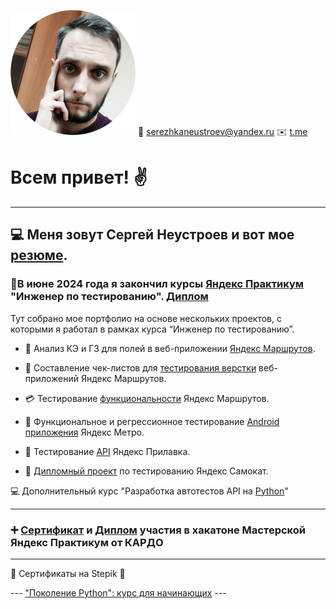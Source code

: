 
                   
![foto](foto.png)  :email: [serezhkaneustroev@yandex.ru](mailto:serezhkaneustroev@yandex.ru) 
:envelope: [t.me](https://t.me/blackcoffe1989)

# Всем привет! :v:



_________
## :computer: Меня зовут Сергей Неустроев и вот мое <a href="https://drive.google.com/file/d/1EgA7QhtojxptJ9liV5UoWBPp594AyEDd/view?usp=sharing" target="_blank">резюме</a>.

### :memo:В июне 2024 года я закончил курсы [Яндекс Практикум](https://practicum.yandex.ru/) "Инженер по тестированию". [Диплом](https://drive.google.com/file/d/1FEaxwCxaT9ccu4pOscoQc0rT6r_KlaV9/view?usp=sharing)

Тут собрано мое портфолио на основе нескольких проектов, с которыми я работал в рамках курса “Инженер по тестированию”.

- :page_facing_up: Анализ КЭ и ГЗ для полей в веб-приложении [Яндекс Маршрутов](https://docs.google.com/spreadsheets/d/1ZpukNgFi9pBBgaALpfCXpEbnYxqN1RPzCiUA6Pk-6qw/edit?usp=sharing).

- :newspaper: Составление чек-листов для [тестирования верстки](https://docs.google.com/spreadsheets/d/19CCvh0qGJDUOIdCLPetE26YVat93QJGP3pYAf5od64c/edit?usp=sharing) веб-приложений Яндекс Маршрутов.

- :credit_card: Тестирование [функциональности](https://docs.google.com/spreadsheets/d/1C0d-hEWB8DnTGNCsAyWXLR-KE-yDcr4r6XW0mCJvcpo/edit?usp=sharing) Яндекс Маршрутов.

- :iphone: Функциональное и регрессионное тестирование [Android приложения](https://docs.google.com/spreadsheets/d/145k19jzW2hMsX3S7ghULe-tMZIN98RVUYn3HjrBJYPA/edit?usp=sharing) Яндекс Метро.

- :satellite: Тестирование [API](https://docs.google.com/spreadsheets/d/1cdDHzMiM-hADt7SNnvSheWoWyZ7U6bGpfabUzyiOzSs/edit?usp=sharing) Яндекс Прилавка.

- :scroll: [Дипломный проект](https://docs.google.com/spreadsheets/d/1zcHjgoAQ2nWHTxVAYdClMK5uN2Sq2qrMn7mgE4a5jHg/edit?usp=sharing) по тестированию Яндекс Самокат.

:computer: Дополнительный курс "Разработка автотестов API на [Python](https://github.com/BlackCoffee1989/api_yandex_first_name_test)"

---
### :heavy_plus_sign: [Сертификат](https://drive.google.com/file/d/1FuxrHB8UPmURN2aSbqx4_ONzhQRnXvWF/view?usp=sharing) и [Диплом](https://drive.google.com/file/d/1G5qkk3_FfwpBzptrQZT6yviMCI4OloGC/view?usp=sharing) участия в хакатоне Мастерской Яндекс Практикум от КАРДО 
___

:bookmark_tabs: Сертификаты на Stepik :bookmark_tabs:

 --- ["Поколение Python": курс для начинающих](https://drive.google.com/file/d/1EvcceXYM6_4zppoYfH7R7VxKM1-dhQR-/view?usp=sharing) ---
